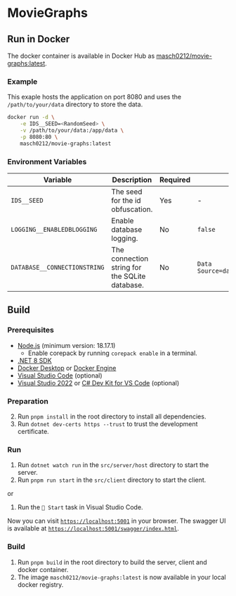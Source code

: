 # MovieGraphs

## Run in Docker

The docker container is available in Docker Hub as [masch0212/movie-graphs:latest](https://hub.docker.com/r/masch0212/movie-graphs).

### Example

This exaple hosts the application on port 8080 and uses the `/path/to/your/data` directory to store the data.

```bash
docker run -d \
    -e IDS__SEED=<RandomSeed> \
    -v /path/to/your/data:/app/data \
    -p 8080:80 \
    masch0212/movie-graphs:latest
```

### Environment Variables

| Variable                     | Description                                    | Required | Default                           |
| ---------------------------- | ---------------------------------------------- | -------- | --------------------------------- |
| `IDS__SEED`                  | The seed for the id obfuscation.               | Yes      | -                                 |
| `LOGGING__ENABLEDBLOGGING`   | Enable database logging.                       | No       | `false`                           |
| `DATABASE__CONNECTIONSTRING` | The connection string for the SQLite database. | No       | `Data Source=data/MovieGraphs.db` |

## Build

### Prerequisites

- [Node.js](https://nodejs.org/en/) (minimum version: 18.17.1)
  - Enable corepack by running `corepack enable` in a terminal.
- [.NET 8 SDK](https://dotnet.microsoft.com/download/dotnet/8.0)
- [Docker Desktop](https://www.docker.com/products/docker-desktop) or [Docker Engine](https://docs.docker.com/engine/install/)
- [Visual Studio Code](https://code.visualstudio.com/) (optional)
- [Visual Studio 2022](https://visualstudio.microsoft.com/vs/) or [C# Dev Kit for VS Code](https://marketplace.visualstudio.com/items?itemName=ms-dotnettools.csdevkit) (optional)

### Preparation

2. Run `pnpm install` in the root directory to install all dependencies.
3. Run `dotnet dev-certs https --trust` to trust the development certificate.

### Run

1. Run `dotnet watch run` in the `src/server/host` directory to start the server.
2. Run `pnpm run start` in the `src/client` directory to start the client.

or

1. Run the `🚀 Start` task in Visual Studio Code.

Now you can visit [`https://localhost:5001`](https://localhost:5001) in your browser.
The swagger UI is available at [`https://localhost:5001/swagger/index.html`](https://localhost:5001/swagger/index.html).

### Build

1. Run `pnpm build` in the root directory to build the server, client and docker container.
2. The image `masch0212/movie-graphs:latest` is now available in your local docker registry.
